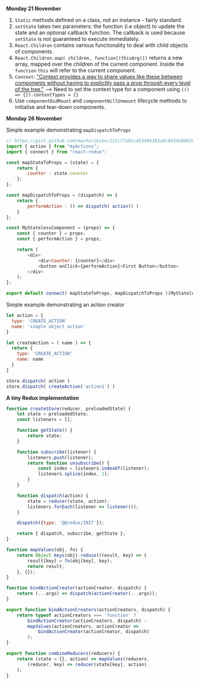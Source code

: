 **Monday 21 November**

1. `Static` methods defined on a class, not an instance - fairly standard.
2. `setState` takes two parameters: the function (i.e object) to update the state
    and an optional callback function. The callback is used because `setState` is
    not guaranteed to execute immediately.
3. `React.Children` contains various functionality to deal with child objects
    of components.
4. `React.Children.map( children, function[(thisArg)])` returns a new array,
    mapped over the children of the current component. Inside the `function` `this`
    will refer to the current component.
5. `Context`: ["Context provides a way to share values like these between components
    without having to explicitly pass a prop through every level of the tree."](https://reactjs.org/docs/context.html)
    --> Need to set the context type for a component using
    `(() => {}).contextTypes = {}`
6. Use `componentDidMount` and `componentWillUnmount` lifecycle methods to initialise
   and tear-down components.


**Monday 26 November**

Simple example demonstrating `mapDispatchToProps`

```javascript
// https://gist.github.com/markerikson/121c77a01c453466361a9c6434a08620  
import { action } from "myActions";
import { connect } from "react-redux";

const mapStateToProps = (state) = {
    return {
        counter : state.counter
    };
};

const mapDispatchToProps = (dispatch) => {
    return {
        performAction : () => dispatch( action() )
    }
};

const MyStatelessComponent = (props) => {
    const { counter } = props;
    const { performAction } = props;

    return (
        <div>
            <div>Counter: {counter}</div>
            <button onClick={performAction}>First Button</button>
        </div>
    );
};

export default connect( mapStateToProps, mapDispatchToProps )(MyStatelessComponent)
```

Simple example demonstrating an action creator

```javascript
let action = {
  type: 'CREATE_ACTION'
  name: 'simple object action'
}

let createAction = ( name ) => {
  return {
    type: 'CREATE_ACTION'
    name: name
  }
}

store.dispatch( action )
store.dispatch( createAction('action1') )
```

**A tiny Redux implementation**

```javascript
function createStore(reducer, preloadedState) {
    let state = preloadedState;
    const listeners = [];

    function getState() {
        return state;
    }

    function subscribe(listener) {
        listeners.push(listener);
        return function unsubscribe() {
            const index = listeners.indexOf(listener);
            listeners.splice(index, 1);
        }
    }

    function dispatch(action) {
        state = reducer(state, action);
        listeners.forEach(listener => listener());
    }

    dispatch({type: '@@redux/INIT'});

    return { dispatch, subscribe, getState };
}

function mapValues(obj, fn) {
    return Object.keys(obj).reduce((result, key) => {
        result[key] = fn(obj[key], key);
        return result;
    }, {});
}

function bindActionCreator(actionCreator, dispatch) {
    return (...args) => dispatch(actionCreator(...args));
}

export function bindActionCreators(actionCreators, dispatch) {
    return typeof actionCreators === 'function' ?
        bindActionCreator(actionCreators, dispatch) :
        mapValues(actionCreators, actionCreator =>
            bindActionCreator(actionCreator, dispatch)
        );
}

export function combineReducers(reducers) {
    return (state = {}, action) => mapValues(reducers,
        (reducer, key) => reducer(state[key], action)
    );
}
```
